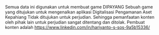 Semua data ini digunakan untuk membuat game DIPAYANG
Sebuah game yang ditujukan untuk mengenalkan aplikasi Digitalisasi Pengamanan Aset Kepahiang
Tidak ditujukan untuk perjudian. Sehingga pemanfaatan konten oleh pihak lain untuk perjudian sangat ditentang dan ditolak.
Pembuat konten adalah https://www.linkedin.com/in/hariyanto-s-sos-9a5b15336/
